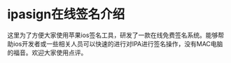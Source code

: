 # ipasign在线签名介绍
这里为了方便大家使用苹果ios签名工具，研发了一款在线免费签名系统。能够帮助ios开发者或一些相关人员可以快速的进行对IPA进行签名操作，没有MAC电脑的福音。欢迎大家使用点评。
